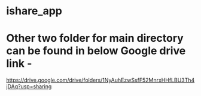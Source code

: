 # ishare_app
# Other two folder for main directory can be found in below Google drive link -
https://drive.google.com/drive/folders/1NyAuhEzwSsfF52MnrxHHfLBU3Th4jDAq?usp=sharing
